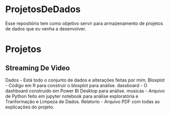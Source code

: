 # ProjetosDeDados
Esse repositório tem como objetivo servir para armazenamento de projetos de dados que eu venha a desenvolver.

# Projetos
## Streaming De Video
Dados     - Está todo o conjunto de dados e alterações feitas por mim.
Bloxplot  - Código em R para construir o bloxplot para análise.
dassboard - O dashboard construido em Power BI Desktop para análise.
musicas   - Arquivo de Python feito em jupyter notebook para análise exploratória e Tranformação e Limpeza de Dados.
Relatorio - Arquivo PDF com todas as explicações do projeto.
